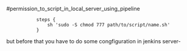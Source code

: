
#permission_to_script_in_local_server_using_pipeline

 ```stage('build docker image') {
            steps {
                sh 'sudo -S chmod 777 path/to/script/name.sh'
            }
 ```
but before that you have to do some congfiguration in jenkins server-

